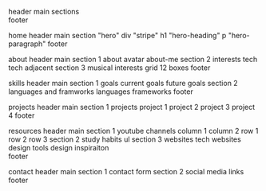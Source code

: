 
header
main
    sections        
footer




home
    header
    main
        section "hero"
            div "stripe"
                h1 "hero-heading"
                p "hero-paragraph"
    footer
        
about
    header
    main
        section 1 about
            avatar
            about-me
        section 2 interests
            tech
            tech adjacent
        section 3 musical interests
            grid 12 boxes
    footer

skills
    header
    main
        section 1 goals
            current goals
            future goals
        section 2 languages and framworks
            languages
            frameworks
    footer

projects
    header
    main
        section 1 projects
            project 1
            project 2
            project 3
            project 4
    footer

resources
    header
    main
        section 1 youtube channels
            column 1
            column 2
                row 1
                row 2
                row 3
        section 2 study habits
            ul
        section 3 websites
            tech websites
            design tools
            design inspiraiton     
    footer

contact
    header
    main
        section 1 contact form
        section 2 social media links        
    footer
